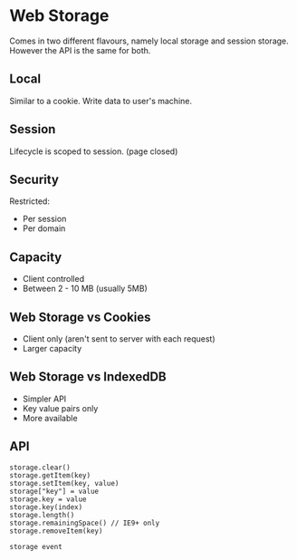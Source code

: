 # Web Storage

 Comes in two different flavours, namely local storage and session storage. However the API is the same for both.

## Local

 Similar to a cookie. Write data to user's machine.


## Session

Lifecycle is scoped to session. (page closed)

## Security

Restricted:
* Per session
* Per domain

## Capacity

* Client controlled
* Between 2 - 10 MB (usually 5MB)

## Web Storage vs Cookies

* Client only (aren't sent to server with each request)
* Larger capacity

## Web Storage vs IndexedDB

* Simpler API
* Key value pairs only
* More available

## API

    storage.clear()
    storage.getItem(key)
    storage.setItem(key, value)
    storage["key"] = value
    storage.key = value
    storage.key(index)
    storage.length()
    storage.remainingSpace() // IE9+ only
    storage.removeItem(key)
    
    storage event
